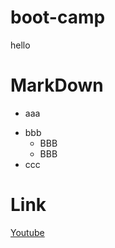 # boot-camp
hello
# MarkDown
* aaa
- bbb
  - BBB 
  - BBB
- ccc
 
# Link

[Youtube](www.youtube.com)
